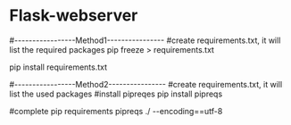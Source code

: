 # Flask-webserver

#-----------------Method1----------------
#create requirements.txt, it will list the required packages
pip freeze > requirements.txt

pip install requirements.txt

#-----------------Method2----------------
#create requirements.txt, it will list the used packages
#install pipreqes
pip install pipreqs

#complete pip requirements
pipreqs ./ --encoding==utf-8
